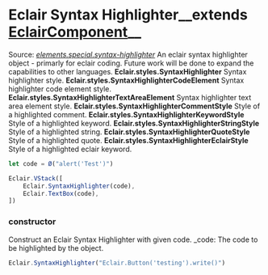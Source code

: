 # Eclair Syntax Highlighter__extends [EclairComponent](https://github.com/SamGarlick/Eclair/tree/main/docs/elements/component.md)__<br/>

Source: [_elements.special.syntax-highlighter_](https://github.com/SamGarlick/Eclair/tree/main/src/elements/special/syntax-highlighter.js)
An eclair syntax highlighter object - primarly for eclair coding. Future work will be done to expand the capabilities to other languages.
**Eclair.styles.SyntaxHighlighter**  Syntax highlighter style.
**Eclair.styles.SyntaxHighlighterCodeElement**  Syntax highlighter code element style.
**Eclair.styles.SyntaxHighlighterTextAreaElement**  Syntax highlighter text area element style.
**Eclair.styles.SyntaxHighlighterCommentStyle**  Style of a highlighted comment.
**Eclair.styles.SyntaxHighlighterKeywordStyle**  Style of a highlighted keyword.
**Eclair.styles.SyntaxHighlighterStringStyle**  Style of a highlighted string.
**Eclair.styles.SyntaxHighlighterQuoteStyle**  Style of a highlighted quote.
**Eclair.styles.SyntaxHighlighterEclairStyle**  Style of a highlighted eclair keyword.
```javascript
let code = Ø("alert('Test')")

Eclair.VStack([
    Eclair.SyntaxHighlighter(code),
    Eclair.TextBox(code),
])
```
### constructor
Construct an Eclair Syntax Highlighter with given code.
_code: The code to be highlighted by the object.
```javascript
Eclair.SyntaxHighlighter("Eclair.Button('testing').write()")
```